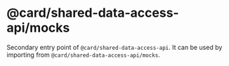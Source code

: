# @card/shared-data-access-api/mocks

Secondary entry point of `@card/shared-data-access-api`. It can be used by importing from `@card/shared-data-access-api/mocks`.
